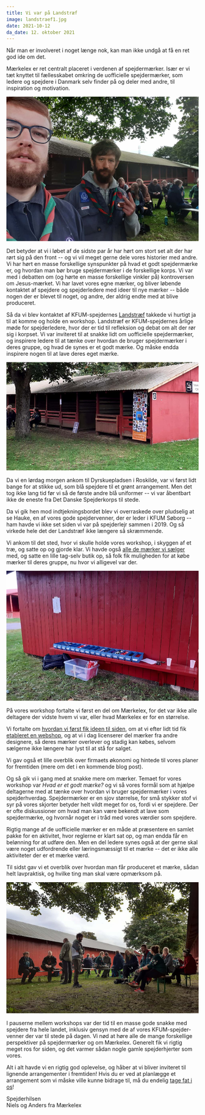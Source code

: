```yaml
---
title: Vi var på Landstræf
image: landstraef1.jpg
date: 2021-10-12
da_date: 12. oktober 2021
---
```

Når man er involveret i noget længe nok, kan man ikke undgå at få en ret god ide om det.

Mærkelex er ret centralt placeret i verdenen af spejder&shy;mærker. Især er vi tæt knyttet til fællesskabet omkring de uofficielle spejder&shy;mærker, som ledere og spejdere i Danmark selv finder på og deler med andre, til inspiration og motivation.

![Niels og Anders står i forgrunden. Deltagerne på deres workshop på Landstræf kan ses i baggrunden.](landstraef1.jpg)

Det betyder at vi i løbet af de sidste par år har hørt om stort set alt der har rørt sig på den front -- og vi vil meget gerne dele vores historier med andre.
Vi har hørt en masse forskellige synspunkter på hvad et godt spejdermærke er, og hvordan man bør bruge spejder&shy;mærker i de forskellige korps.
Vi var med i debatten om (og hørte en masse forskellige vinkler på) kontroversen om Jesus-mærket.
Vi har lavet vores egne mærker, og bliver løbende kontaktet af spejdere og spejder&shy;ledere med ideer til nye mærker -- både nogen der er blevet til noget, og andre, der aldrig endte med at blive produceret.

Så da vi blev kontaktet af KFUM-spejdernes [Landstræf](https://www.landstræf.dk/) takkede vi hurtigt ja til at komme og holde en workshop.
Landstræf er KFUM-spejdernes årlige møde for spejder&shy;ledere, hvor der er tid til refleksion og debat om alt der rør sig i korpset.
Vi var inviteret til at snakke lidt om uofficielle spejder&shy;mærker, og inspirere ledere til at tænke over hvordan de bruger spejder&shy;mærker i deres gruppe, og hvad de synes er et godt mærke. Og måske endda inspirere nogen til at lave deres eget mærke.

![Et banner med Mærkelex-logo hænger fra en bygning. I venstre side af billedet sidder et par spejderledere på en bænk og diskuterer.](landstraef3.jpg)

Da vi en lørdag morgen ankom til Dyrskuepladsen i Roskilde, var vi først lidt bange for at stikke ud, som blå spejdere til et grønt arran&shy;gement. Men det tog ikke lang tid før vi så de første andre blå uniformer -- vi var åbentbart ikke de eneste fra Det Danske Spejderkorps til stede.

Da vi gik hen mod indtjekningsbordet blev vi overraskede over pludselig at se Hauke, en af vores gode spejdervenner, der er leder i KFUM Søborg -- ham havde vi ikke set siden vi var på spejderlejr sammen i 2019. Og så virkede hele det der Landstræf ikke længere så skræmmende.

Vi ankom til det sted, hvor vi skulle holde vores workshop, i skyggen af et træ, og satte op og gjorde klar. Vi havde også [alle de mærker vi sælger](/shop) med, og satte en lille tag-selv butik op, så folk fik muligheden for at købe mærker til deres gruppe, nu hvor vi alligevel var der.

![En række af kasser med mærker i ligger på en bænk. Ved siden af hænger en prisliste.](landstraef4.jpg)

På vores workshop fortalte vi først en del om Mærkelex, for det var ikke alle deltagere der vidste hvem vi var, eller hvad Mærkelex er for en størrelse.

Vi fortalte om [hvordan vi først fik ideen til siden](/hvem-er), om at vi efter lidt tid fik [etableret en webshop](/shop), og at vi i dag licenserer del mærker fra andre designere, så deres mærker overlever og stadig kan købes, selvom sælgerne ikke længere har lyst til at stå for salget.

Vi gav også et lille overblik over firmaets økonomi og hintede til vores planer for fremtiden (mere om det i en kommende blog post).

Og så gik vi i gang med at snakke mere om mærker.
Temaet for vores workshop var <em>Hvad er et godt mærke?</em> og vi så vores formål som at hjælpe deltagerne med at tænke over hvordan vi bruger spejder&shy;mærker i vores spejderhverdag.
Spejder&shy;mærker er en sjov størrelse, for små stykker stof vi syr på vores skjorter betyder helt vildt meget for os, fordi vi er spejdere.
Der er ofte diskussioner om hvad man kan være bekendt at lave som spejdermærke, og hvornår noget er i tråd med vores værdier som spejdere.

Rigtig mange af de uofficielle mærker er en måde at præsentere en samlet pakke for en aktivitet, hvor reglerne er klart sat op, og man endda får en belønning for at udføre den.
Men en del ledere synes også at der gerne skal være noget udfordrende eller læringsmæssigt til et mærke -- det er ikke alle aktiviteter der er et mærke værd.

Til sidst gav vi et overblik over hvordan man får produceret et mærke, sådan helt lavpraktisk, og hvilke ting man skal være opmærksom på.

![Deltagerne på vores workshop diskuterer i grupper, mens Anders fra Mærkelex kigger ud på dem.](landstraef2.jpg)

I pauserne mellem workshops var der tid til en masse gode snakke med spejdere fra hele landet, inklusiv gensyn med de af vores KFUM-spejder-venner der var til stede på dagen.
Vi nød at høre alle de mange forskellige perspektiver på spejder&shy;mærker og om Mærkelex.
Generelt fik vi rigtig meget ros for siden, og det varmer sådan nogle gamle spejderhjerter som vores.

Alt i alt havde vi en rigtig god oplevelse, og håber at vi bliver inviteret til lignende arrangementer i fremtiden!
Hvis du er ved at planlægge et arrangement som vi måske ville kunne bidrage til, må du endelig [tage fat i os](/kontakt)!

Spejderhilsen  
Niels og Anders fra Mærkelex
